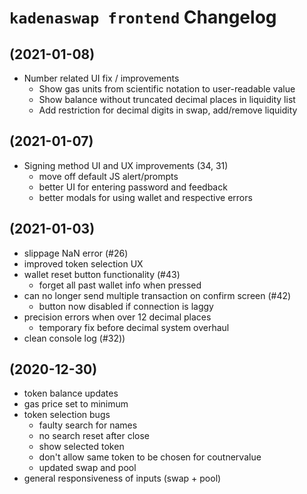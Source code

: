 # `kadenaswap frontend` Changelog

## (2021-01-08)
- Number related UI fix / improvements
     - Show gas units from scientific notation to user-readable value
     - Show balance without truncated decimal places in liquidity list
     - Add restriction for decimal digits in swap, add/remove liquidity

## (2021-01-07)
- Signing method UI and UX improvements (34, 31)
     - move off default JS alert/prompts
     - better UI for entering password and feedback
     - better modals for using wallet and respective errors

## (2021-01-03)
- slippage NaN error (#26)
- improved token selection UX
- wallet reset button functionality (#43)
     - forget all past wallet info when pressed
- can no longer send multiple transaction on confirm screen (#42)
     - button now disabled if connection is laggy
- precision errors when over 12 decimal places
     - temporary fix before decimal system overhaul
- clean console log (#32))


## (2020-12-30)

- token balance updates
- gas price set to minimum
- token selection bugs
   - faulty search for names
   - no search reset after close
   - show selected token
   - don't allow same token to be chosen for coutnervalue
   - updated swap and pool
- general responsiveness of inputs (swap + pool)
